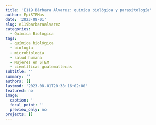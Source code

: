 ```yaml
---
title: 'E119 Bárbara Alvarez: química biológica y parasitología'
author: EpiSTEMas
date: '2023-08-01'
slug: e119barbaraalvarez
categories:
  - Química Biológica
tags:
  - química biológica
  - biología
  - microbiología
  - salud humana
  - Mujeres en STEM
  - científicas guatemaltecas
subtitle: ''
summary: ''
authors: []
lastmod: '2023-08-01T20:38:16+02:00'
featured: no
image:
  caption: ''
  focal_point: ''
  preview_only: no
projects: []
---
```

